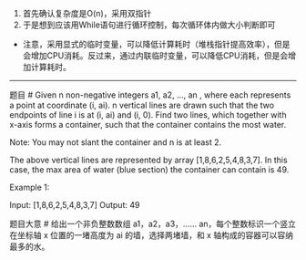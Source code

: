 ﻿
1. 首先确认复杂度是O(n)，采用双指针
2. 于是想到应该用While语句进行循环控制，每次循环体内做大小判断即可
- 注意，采用显式的临时变量，可以降低计算耗时（堆栈指针提高效率），但是会增加CPU消耗。反过来，通过内联临时变量，可以降低CPU消耗，但是会增加计算耗时。

---
题目 #
Given n non-negative integers a1, a2, …, an , where each represents a point at coordinate (i, ai). n vertical lines are drawn such that the two endpoints of line i is at (i, ai) and (i, 0). Find two lines, which together with x-axis forms a container, such that the container contains the most water.

Note: You may not slant the container and n is at least 2.

The above vertical lines are represented by array [1,8,6,2,5,4,8,3,7]. In this case, the max area of water (blue section) the container can contain is 49.

Example 1:


Input: [1,8,6,2,5,4,8,3,7]
Output: 49

题目大意 #
给出一个非负整数数组 a1，a2，a3，…… an，每个整数标识一个竖立在坐标轴 x 位置的一堵高度为 ai 的墙，选择两堵墙，和 x 轴构成的容器可以容纳最多的水。